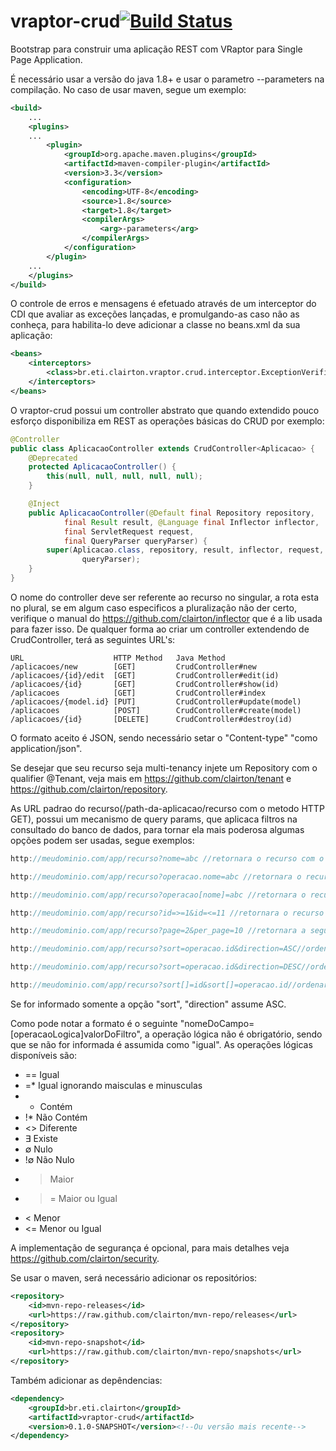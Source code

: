 # vraptor-crud[![Build Status](https://drone.io/github.com/clairton/vraptor-crud/status.png)](https://drone.io/github.com/clairton/vraptor-crud/latest)
Bootstrap para construir uma aplicação REST com VRaptor para Single Page Application.

É necessário usar a versão do java 1.8+ e usar o parametro --parameters na compilação.
No caso de usar maven, segue um exemplo:
```xml
<build>
	...
	<plugins>
	...
		<plugin>
			<groupId>org.apache.maven.plugins</groupId>
			<artifactId>maven-compiler-plugin</artifactId>
			<version>3.3</version>
			<configuration>
				<encoding>UTF-8</encoding>
				<source>1.8</source>
				<target>1.8</target>
				<compilerArgs>
					<arg>-parameters</arg>
				</compilerArgs>
			</configuration>
		</plugin>
	...
	</plugins>
</build>
```
O controle de erros e mensagens é efetuado através de um interceptor do CDI que avaliar as exceções lançadas,
e promulgando-as caso não as conheça, para habilita-lo deve adicionar a classe no beans.xml da sua aplicação:

```xml
<beans>
	<interceptors>
		<class>br.eti.clairton.vraptor.crud.interceptor.ExceptionVerifierInterceptor</class>
	</interceptors>
</beans>
```


O vraptor-crud possui um controller abstrato que quando extendido pouco esforço disponibiliza
em REST as operações básicas do CRUD por exemplo:
```java
@Controller
public class AplicacaoController extends CrudController<Aplicacao> {
	@Deprecated
	protected AplicacaoController() {
		this(null, null, null, null, null);
	}

	@Inject
	public AplicacaoController(@Default final Repository repository,
			final Result result, @Language final Inflector inflector,
			final ServletRequest request,
			final QueryParser queryParser) {
		super(Aplicacao.class, repository, result, inflector, request,
				queryParser);
	}
}
```
O nome do controller deve ser referente ao recurso no singular, a rota esta no plural, se em algum caso
especificos a pluralização não der certo, verifique o manual do https://github.com/clairton/inflector
que é a lib usada para fazer isso.
De qualquer forma ao criar um controller extendendo de CrudController, terá as seguintes URL's:
```http
URL                    HTTP Method   Java Method
/aplicacoes/new        [GET]         CrudController#new
/aplicacoes/{id}/edit  [GET]         CrudController#edit(id)
/aplicacoes/{id}       [GET]         CrudController#show(id)
/aplicacoes            [GET]         CrudController#index
/aplicacoes/{model.id} [PUT]         CrudController#update(model)
/aplicacoes            [POST]        CrudController#create(model)
/aplicacoes/{id}       [DELETE]      CrudController#destroy(id)

``` 

O formato aceito é JSON, sendo necessário setar o "Content-type" "como application/json".

Se desejar que seu recurso seja multi-tenancy injete um Repository com o qualifier @Tenant, veja mais em
https://github.com/clairton/tenant e https://github.com/clairton/repository.

As URL padrao do recurso(/path-da-aplicacao/recurso com o metodo HTTP GET), possui um mecanismo de query params, 
que aplicaca filtros na consultado do banco de dados, para tornar ela mais poderosa algumas opções podem ser usadas,
segue exemplos:
```java
http://meudominio.com/app/recurso?nome=abc //retornara o recurso com o nome igual a "abc"

http://meudominio.com/app/recurso?operacao.nome=abc //retornara o recurso com o nome da operacao igual a "abc"

http://meudominio.com/app/recurso?operacao[nome]=abc //retornara o recurso com o nome da operacao igual a "abc"

http://meudominio.com/app/recurso?id=>=1&id=<=11 //retornara o recurso com o id entre 1 e 11

http://meudominio.com/app/recurso?page=2&per_page=10 //retornara a segunda pagina com 10 itens

http://meudominio.com/app/recurso?sort=operacao.id&direction=ASC//ordenara ascendentemente pelo id da operação

http://meudominio.com/app/recurso?sort=operacao.id&direction=DESC//ordenara decrescente pelo id da operação

http://meudominio.com/app/recurso?sort[]=id&sort[]=operacao.id//ordenara pelo id e pelo id da operação
```
Se for informado somente a opção "sort", "direction" assume ASC.

Como pode notar a formato é o seguinte "nomeDoCampo=[operacaoLogica]valorDoFiltro", a operação lógica
não é obrigatório, sendo que se não for informada é assumida como "igual".
As operações lógicas disponíveis são:
* == Igual
* =* Igual ignorando maisculas e minusculas
* * Contém
* !* Não Contém
* <> Diferente
* ∃  Existe
* ∅  Nulo
* !∅ Não Nulo
* >  Maior
* >= Maior ou Igual
* <  Menor
* <= Menor ou Igual

A implementação de segurança é opcional, para mais detalhes veja https://github.com/clairton/security.


Se usar o maven, será necessário adicionar os repositórios:
```xml
<repository>
	<id>mvn-repo-releases</id>
	<url>https://raw.github.com/clairton/mvn-repo/releases</url>
</repository>
<repository>
	<id>mvn-repo-snapshot</id>
	<url>https://raw.github.com/clairton/mvn-repo/snapshots</url>
</repository>
```
 Também adicionar as depêndencias:
```xml
<dependency>
    <groupId>br.eti.clairton</groupId>
    <artifactId>vraptor-crud</artifactId>
    <version>0.1.0-SNAPSHOT</version><!--Ou versão mais recente-->
</dependency>
```
